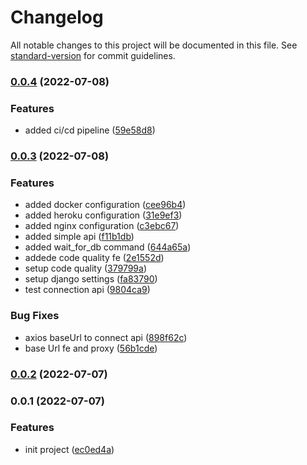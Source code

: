 # Changelog

All notable changes to this project will be documented in this file. See [standard-version](https://github.com/conventional-changelog/standard-version) for commit guidelines.

### [0.0.4](https://github.com/Recedivies/django-react-template/compare/v0.0.3...v0.0.4) (2022-07-08)


### Features

* added ci/cd pipeline ([59e58d8](https://github.com/Recedivies/django-react-template/commit/59e58d8bcc9c091f6f1b5a5e5e59550cf0f65426))

### [0.0.3](https://github.com/Recedivies/django-react-template/compare/v0.0.2...v0.0.3) (2022-07-08)


### Features

* added docker configuration ([cee96b4](https://github.com/Recedivies/django-react-template/commit/cee96b4e968cc7c6cfc280edecb4d60d979ce0b7))
* added heroku configuration ([31e9ef3](https://github.com/Recedivies/django-react-template/commit/31e9ef3a3bcf570d8b1a1ccf6e3d90be6027a77d))
* added nginx configuration ([c3ebc67](https://github.com/Recedivies/django-react-template/commit/c3ebc67a469df8b7cbbd4c1af659dfe18c7502a2))
* added simple api ([f11b1db](https://github.com/Recedivies/django-react-template/commit/f11b1db13cba4eeb55b72d1c442a54869844caee))
* added wait_for_db command ([644a65a](https://github.com/Recedivies/django-react-template/commit/644a65ab332639572310a553b9e57c6fba9726ed))
* addede code quality fe ([2e1552d](https://github.com/Recedivies/django-react-template/commit/2e1552da616c9b1652164c2b3da1d5ed940b3dd1))
* setup code quality ([379799a](https://github.com/Recedivies/django-react-template/commit/379799a285b000ef6819e3b0058f01138d62facf))
* setup django settings ([fa83790](https://github.com/Recedivies/django-react-template/commit/fa83790282eb7282b22ade25f477350abd687e31))
* test connection api ([9804ca9](https://github.com/Recedivies/django-react-template/commit/9804ca9cf25ecbfb7a893bde6bb32241004396eb))


### Bug Fixes

* axios baseUrl to connect api ([898f62c](https://github.com/Recedivies/django-react-template/commit/898f62c89115a467ea413dff23beb475653cae8d))
* base Url fe and proxy ([56b1cde](https://github.com/Recedivies/django-react-template/commit/56b1cdeaa340ba3b17d19764d6f34f38f215931c))

### [0.0.2](https://github.com/Recedivies/django-react-template/compare/v0.0.1...v0.0.2) (2022-07-07)

### 0.0.1 (2022-07-07)


### Features

* init project ([ec0ed4a](https://github.com/Recedivies/django-react-template/commit/ec0ed4a0fe9af1d4817b1ed2aedae671bcd80182))
